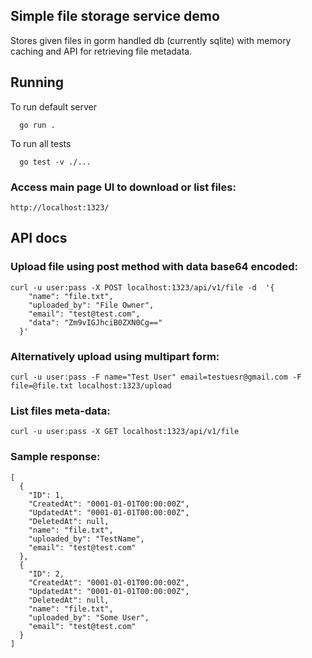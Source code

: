 ## Simple file storage service demo
Stores given files in gorm handled db (currently sqlite) with memory caching and API for 
retrieving file metadata.

## Running
To run default server <br>
```
  go run .
```

To run all tests <br>
```
  go test -v ./...
```

### Access main page UI to download or list files:
`http://localhost:1323/`


## API docs
### Upload file using post method with data base64 encoded:
```
curl -u user:pass -X POST localhost:1323/api/v1/file -d  '{
    "name": "file.txt",
    "uploaded_by": "File Owner",
    "email": "test@test.com",
    "data": "Zm9vIGJhciB0ZXN0Cg=="
  }'

```

### Alternatively upload using multipart form:
```
curl -u user:pass -F name="Test User" email=testuesr@gmail.com -F file=@file.txt localhost:1323/upload
```

### List files meta-data:
```
curl -u user:pass -X GET localhost:1323/api/v1/file
```
### Sample response:
```
[
  {
    "ID": 1,
    "CreatedAt": "0001-01-01T00:00:00Z",
    "UpdatedAt": "0001-01-01T00:00:00Z",
    "DeletedAt": null,
    "name": "file.txt",
    "uploaded_by": "TestName",
    "email": "test@test.com"
  },
  {
    "ID": 2,
    "CreatedAt": "0001-01-01T00:00:00Z",
    "UpdatedAt": "0001-01-01T00:00:00Z",
    "DeletedAt": null,
    "name": "file.txt",
    "uploaded_by": "Some User",
    "email": "test@test.com"
  }
]

```
